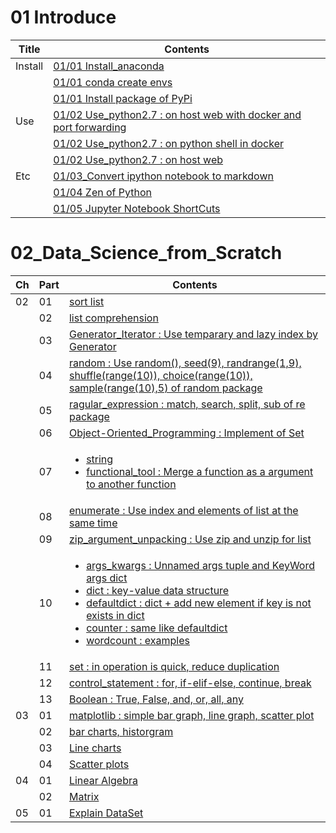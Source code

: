 # 01 Introduce
| Title | Contents |
|---|---|
| Install | [01/01 Install_anaconda](01_Install_and_Use_python2.7/01_Install_python/01_Install_anaconda.md) |
| | [01/01 conda create envs](01_Install_and_Use_python2.7/01_Install_python/02_conda_create_envs.md) |
| | [01/01 Install package of PyPi](01_Install_and_Use_python2.7/01_Install_python/03_Install_package_by_pip.md)|
| Use | [01/02 Use_python2.7 : on host web with docker and port forwarding](01_Install_and_Use_python2.7/02_Use_python2.7/01_ipython_on_docker_host_web.md)|
| | [01/02 Use_python2.7 : on python shell in docker](01_Install_and_Use_python2.7/02_Use_python2.7/02_python_shell_on_docker.md)|
| | [01/02 Use_python2.7 : on host web](01_Install_and_Use_python2.7/02_Use_python2.7/03_ipython_on_host_web.md)|
| Etc | [01/03_Convert ipython notebook to markdown](01_Install_and_Use_python2.7/03_Convert_ipython_notebook_to_markdown/01_Convert_ipython_notebook_to_markdown.md)|
| | [01/04 Zen of Python](01_Install_and_Use_python2.7/04_Zen_of_Python/01_Zen_of_Python_English_Korean.md)|
| | [01/05 Jupyter Notebook ShortCuts](01_Install_and_Use_python2.7/05_Jupyter_notebook_shortcuts/01_Jupyter_notebook_shortcuts.md)

# 02_Data_Science_from_Scratch
| Ch | Part | Contents |
|---|---|---|
| 02 | 01 | [sort list](02_Data_Science_from_Scratch/02_Ch/02.02.01_sort.md) |
| | 02 | [list comprehension](02_Data_Science_from_Scratch/02_Ch/02.02.02_list_comprehension.md) |
| | 03 | [Generator_Iterator : Use temparary and lazy index by Generator](02_Data_Science_from_Scratch/02_Ch/02.02.03_Generator_Iterator.md) |
| | 04 | [random : Use random(), seed(9), randrange(1,9), shuffle(range(10)), choice(range(10)), sample(range(10),5) of random package](02_Data_Science_from_Scratch/02_Ch/02.02.04_random_numbers.md) |
| | 05 | [ragular_expression : match, search, split, sub of re package](02_Data_Science_from_Scratch/02_Ch/02.02.05_regular_expression.md) |
| | 06 | [Object-Oriented_Programming : Implement of Set](02_Data_Science_from_Scratch/02_Ch/02.02.06_object-oriented_programming.md) |
| | 07 | <ul><li>[string](02_Data_Science_from_Scratch/02_Ch/02.01.07_string.md)</li><li>[functional_tool : Merge a function as a argument to another function](02_Data_Science_from_Scratch/02_Ch/02.02.07_functional_tool.md)</li></ul>|
| | 08 | [enumerate : Use index and elements of list at the same time](02_Data_Science_from_Scratch/02_Ch/02.02.08_enumerate.md) |
| | 09 | [zip_argument_unpacking : Use zip and unzip for list](02_Data_Science_from_Scratch/02_Ch/02.02.09_zip_argument_unpacking.ipynb) |
| | 10 | <ul><li>[args_kwargs : Unnamed args tuple and KeyWord args dict](02_Data_Science_from_Scratch/02_Ch/02.02.10_args_kwargs.ipynb)</li><li>[dict : key-value data structure](02_Data_Science_from_Scratch/02_Ch/02.01.10_dict.md)</li><li>[defaultdict : dict + add new element if key is not exists in dict](02_Data_Science_from_Scratch/02_Ch/02.01.10_defaultdict.md)</li><li>[counter : same like defaultdict](02_Data_Science_from_Scratch/02_Ch/02.01.10_Counter.md)</li><li>[wordcount : examples](02_Data_Science_from_Scratch/02_Ch/02.01.10_wordcount_examples.md)</li></ul>|
| | 11 | [set : in operation is quick, reduce duplication](02_Data_Science_from_Scratch/02_Ch/02.01.11_set.md) |
| | 12 | [control_statement : for, if-elif-else, continue, break](02_Data_Science_from_Scratch/02_Ch/02.01.12_control_statement.md) |
| | 13 | [Boolean : True, False, and, or, all, any](02_Data_Science_from_Scratch/02_Ch/02.01.13_Boolean.md) |
| 03 | 01 | [matplotlib : simple bar graph, line graph, scatter plot](02_Data_Science_from_Scratch/03_Ch/03.01_matplotlib.ipynb) |
| | 02 | [bar charts, historgram](02_Data_Science_from_Scratch/03_Ch/03.02_bar_charts.ipynb) |
| | 03 | [Line charts](02_Data_Science_from_Scratch/03_Ch/03.03_line_charts.ipynb) |
| | 04 | [Scatter plots](02_Data_Science_from_Scratch/03_Ch/03.04_scatter_plots.ipynb) |
| 04 | 01 | [Linear Algebra](02_Data_Science_from_Scratch/04_Ch/04.01_Linear_Algebra.ipynb) |
| | 02 | [Matrix](02_Data_Science_from_Scratch/04_Ch/04.02_Matrix.ipynb) |
| 05 | 01 | [Explain DataSet](02_Data_Science_from_Scratch/05_Ch/05.01_Explain_DataSet.ipynb) |
